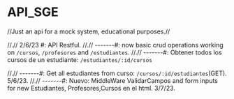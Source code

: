 # API_SGE
//Just an api for a mock system, educational purposes.//

//.// 2/6/23 #: API Restful.
//.// -------#: now basic crud operations working on `/cursos`, `/profesores` and `/estudiantes`. 
//.// -------#: Obtener todos los cursos de un estudiante: `/estudiantes/:id/cursos`

//.// -------#: Get all estudiantes from  curso: `/cursos/:id/estudiantes`(GET). 5/6/23.
//.// -------#: Nuevo: MiddleWare ValidarCampos and form inputs for new Estudiantes, Profesores,Cursos en el html. 3/7/23.




